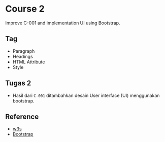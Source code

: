 # Course 2
Improve C-001 and implementation UI using Bootstrap.

## Tag
- Paragraph
- Headings
- HTML Attribute
- Style

## Tugas 2
- Hasil dari `C-001` ditambahkan desain User interface (UI) menggunakan bootstrap.

## Reference
- [w3s](https://www.w3schools.com/html/html_formatting.asp)
- [Bootstrap](https://getbootstrap.com/)
